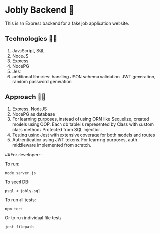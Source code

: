 # Jobly Backend :blossom:

This is an Express backend for a fake job application website. 

## Technologies :woman_scientist:
1. JavaScript, SQL 
2. NodeJS
3. Express
4. NodePG
5. Jest
6. additional libraries: handling JSON schema validation, JWT generation, random password generation

## Approach :woman_student:
1. Express, NodeJS
2. NodePG as database
3. For learning purposes, instead of using ORM like Sequelize, created models using OOP. Each db table is represented by Class with custom class methods Protected from SQL injection.
4. Testing using Jest with extensive coverage for both models and routes
5. Authentication using JWT tokens. For learning purposes, auth middleware implemented from scratch. 


##For developers:

To run:

    node server.js

   
To seed DB: 

	psql < jobly.sql
	
To run all tests:

    npm test 
Or to run individual file tests

    jest filepath